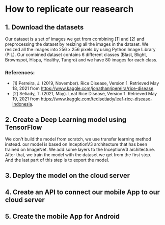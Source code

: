 # How to replicate our reasearch

## 1. Download the datasets
Our dataset is a set of images we get from combining [1] and [2] and preprocessing the dataset by resizing all the images in the dataset. We resized all the images into 256 x 256 pixels by using Python Image Library (PIL). Our combined dataset contains 6 different classes (Blast, Blight, Brownspot, Hispa, Healthy, Tungro) and we have 80 images for each class.

### References:
* [1] Perreira, J. (2019, November). Rice Disease, Version 1. Retrieved May 18, 2021 from https://www.kaggle.com/jonathanrjpereira/rice-disease.
* [2] Setiady, T. (2021, May). Leaf Rice Disease, Version 1. Retrieved May 19, 2021 from https://www.kaggle.com/tedisetiady/leaf-rice-disease-indonesia.

## 2. Create a Deep Learning model using TensorFlow
We don't build the model from scratch, we use transfer learning method instead. our model is based on InceptionV3 architecture that has been trained on ImageNet. We add some layers to the InceptionV3 architecture.
After that, we train the model with the dataset we get from the first step. And the last part of this step is to export the model.

## 3. Deploy the model on the cloud server

## 4. Create an API to connect our mobile App to our cloud server

## 5. Create the mobile App for Android


